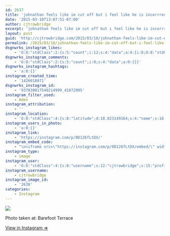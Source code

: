 ```yaml
---
id: 2637
title: 'johnathan feels like im cut off but i feel like he is incorrrecttttt : DDD'
date: '2015-03-10T13:07:51-07:00'
author: cjtrowbridge
excerpt: 'johnathan feels like im cut off but i feel like he is incorrrecttttt : DDD'
layout: post
guid: 'http://cjtrowbridge.com/2015/03/10/johnathan-feels-like-im-cut-off-but-i-feel-like-he-is-incorrrecttttt-ddd/'
permalink: /2015/03/10/johnathan-feels-like-im-cut-off-but-i-feel-like-he-is-incorrrecttttt-ddd/
dsgnwrks_instagram_likes:
    - 'O:8:"stdClass":2:{s:5:"count";i:12;s:4:"data";a:4:{i:0;O:8:"stdClass":4:{s:8:"username";s:12:"pdxwonderboy";s:15:"profile_picture";s:84:"https://instagramimages-a.akamaihd.net/profiles/profile_32060586_75sq_1376987150.jpg";s:2:"id";s:8:"32060586";s:9:"full_name";s:12:"Ilan Gerould";}i:1;O:8:"stdClass":4:{s:8:"username";s:13:"serphos_photo";s:15:"profile_picture";s:107:"https://igcdn-photos-f-a.akamaihd.net/hphotos-ak-xaf1/t51.2885-19/10859980_1423094531313853_572479096_a.jpg";s:2:"id";s:9:"780193555";s:9:"full_name";s:17:"Gabriel Rodriguez";}i:2;O:8:"stdClass":4:{s:8:"username";s:8:"ford7213";s:15:"profile_picture";s:102:"https://scontent.cdninstagram.com/hphotos-xaf1/l/t51.2885-19/10601700_1455079964756116_697951094_a.jpg";s:2:"id";s:8:"24773925";s:9:"full_name";s:6:"Ford S";}i:3;O:8:"stdClass":4:{s:8:"username";s:11:"pilotsidiot";s:15:"profile_picture";s:106:"https://igcdn-photos-b-a.akamaihd.net/hphotos-ak-xaf1/t51.2885-19/10903513_345578715645385_204293058_a.jpg";s:2:"id";s:6:"579157";s:9:"full_name";s:0:"";}}}'
dsgnwrks_instagram_comments:
    - 'O:8:"stdClass":2:{s:5:"count";i:0;s:4:"data";a:0:{}}'
dsgnwrks_instagram_hashtags:
    - 'a:0:{}'
instagram_created_time:
    - '1426018071'
dsgnwrks_instagram_id:
    - '937830017540214999_41872995'
instagram_filter_used:
    - Aden
instagram_attribution:
    - ''
instagram_location:
    - 'O:8:"stdClass":4:{s:8:"latitude";d:18.023149164;s:4:"name";s:16:"Barefoot Terrace";s:9:"longitude";d:-63.045791494;s:2:"id";i:11749073;}'
instagram_users_in_photo:
    - 'a:0:{}'
instagram_link:
    - 'https://instagram.com/p/0D126fLtDX/'
instagram_embed_code:
    - "\n<iframe src=\"https://instagram.com/p/0D126fLtDX/embed/\" width=\"612\" height=\"710\" frameborder=\"0\" scrolling=\"no\" allowtransparency=\"true\"></iframe>\n"
instagram_type:
    - image
instagram_user:
    - 'O:8:"stdClass":4:{s:8:"username";s:12:"cjtrowbridge";s:15:"profile_picture";s:103:"https://igcdn-photos-f-a.akamaihd.net/hphotos-ak-xpa1/t51.2885-19/925559_452430704897917_67836701_a.jpg";s:2:"id";s:8:"41872995";s:9:"full_name";s:13:"CJ Trowbridge";}'
instagram_username:
    - cjtrowbridge
instagram_image_id:
    - '2638'
categories:
    - Instagram
---
```


[![](http://blog.cjtrowbridge.com/wp-content/uploads/2015/03/11049395_810024782425223_1134153141_n.jpg)](https://instagram.com/p/0D126fLtDX/)

Photo taken at: Barefoot Terrace

[View in Instagram ⇒](https://instagram.com/p/0D126fLtDX/)